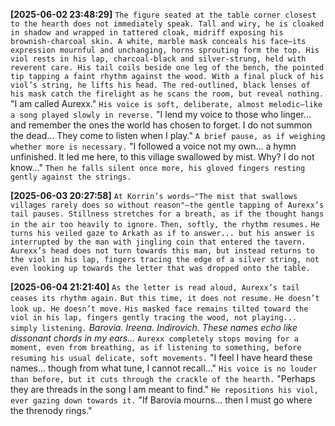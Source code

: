 **[2025-06-02 23:48:29]** `The figure seated at the table corner closest to the hearth does not immediately speak. Tall and wiry, he is cloaked in shadow and wrapped in tattered cloak, midriff exposing his brownish-charcoal skin. A white, marble mask conceals his face—its expression mournful and unchanging, horns sprouting form the top. His viol rests in his lap, charcoal-black and silver-strung, held with reverent care. His tail coils beside one leg of the bench, the pointed tip tapping a faint rhythm against the wood. With a final pluck of his viol’s string, he lifts his head. The red-outlined, black lenses of his mask catch the firelight as he scans the room, but reveal nothing.`  "I am called Aurexx."  `His voice is soft, deliberate, almost melodic—like a song played slowly in reverse.`  "I lend my voice to those who linger... and remember the ones the world has chosen to forget. I do not summon the dead...  They come to listen when I play."  `A brief pause, as if weighing whether more is necessary.`  "I followed a voice not my own... a hymn unfinished. It led me here, to this village swallowed by mist. Why? I do not know..."  `Then he falls silent once more, his gloved fingers resting gently against the strings.`

**[2025-06-03 20:27:58]** `At Korrin’s words—"The mist that swallows villages rarely does so without reason"—the gentle tapping of Aurexx’s tail pauses. Stillness stretches for a breath, as if the thought hangs in the air too heavily to ignore.` `Then, softly, the rhythm resumes.`  `He turns his veiled gaze to Arkath as if to answer... but his answer is interrupted by the man with jingling coin that entered the tavern. Aurexx’s head does not turn towards this man, but instead returns to the viol in his lap, fingers tracing the edge of a silver string, not even looking up towards the letter that was dropped onto the table.`

**[2025-06-04 21:21:40]** `As the letter is read aloud, Aurexx’s tail ceases its rhythm again.` `But this time, it does not resume.`  `He doesn’t look up. He doesn’t move.` `His masked face remains tilted toward the viol in his lap, fingers gently tracing the wood, not playing... simply listening.`  *Barovia. Ireena. Indirovich.* *These names echo like dissonant chords in my ears...*  `Aurexx completely stops moving for a moment, even from breathing, as if listening to something, before resuming his usual delicate, soft movements.`  "I feel I have heard these names... though from what tune, I cannot recall..." `His voice is no louder than before, but it cuts through the crackle of the hearth.` "Perhaps they are threads in the song I am meant to find."  `He repositions his viol, ever gazing down towards it.`  "If Barovia mourns... then I must go where the threnody rings."

